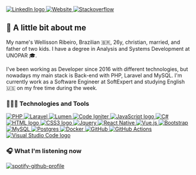 <div>
  <a href="https://www.linkedin.com/in/wellisson-ribeiro" target="_blank">
    <img src="https://img.shields.io/badge/LinkedIn-000?style=for-the-badge&logo=linkedin&logoColor=8257E5" alt="LinkedIn logo" title="LinkedIn"/>
  </a>
  
  <a href="https://www.wribeiiro.com" target="_blank">
    <img src="https://img.shields.io/badge/Personal Website-000?style=for-the-badge&logo=wordpress&logoColor=8257E5" alt="Website" title="Website"/>
  </a>
  
  <a href="https://stackoverflow.com/users/7039025/wribeiro" target="_blank">
    <img src="https://img.shields.io/badge/Stack_Overflow-000?style=for-the-badge&logo=stack-overflow&logoColor=8257E5" alt="Stackoverflow" title="Stackoverflow"/>
  </a>
</div>

## 🧾 A little bit about me

<p>My name's Wellisson Ribeiro, Brazilian 🇧🇷, 26y, christian, married, and father of two kids. I have a degree in Analysis and Systems Development at UNOPAR 🎓.</p>
<p>I've been working as Developer since 2016 with different technologies, but nowadays my main stack is Back-end with PHP, Laravel and MySQL. I'm currently work as a Software Engineer at SoftExpert and studying English 🇺🇸 on my free time during the week.</p>

### 👨🏻‍💻 Technologies and Tools

<div>
  <a href="#">
    <img alt="PHP" src="https://img.shields.io/badge/PHP-000?style=for-the-badge&logo=php&logoColor=8257E5"/>
  </a>
  
  <a href="#">
    <img alt="Laravel" src="https://img.shields.io/badge/Laravel-000?style=for-the-badge&&logo=laravel&logoColor=8257E5"/>
  </a>
  
  <a href="#">
    <img alt="Lumen" src="https://img.shields.io/badge/Lumen-000?style=for-the-badge&&logo=laravel&logoColor=8257E5"/>
  </a>
  
  <a href="#">
    <img alt="Code Igniter" src="https://img.shields.io/badge/Code Igniter-000?style=for-the-badge&logo=codeigniter&logoColor=8257E5"/>
  </a>
  
  <a href="#">
    <img alt="JavaScript logo" src="https://img.shields.io/badge/JavaScript-000?style=for-the-badge&logo=Javascript&logoColor=8257E5" title="JavaScript" />
  </a>
  
  <a href="#">
    <img alt="C#" src="https://img.shields.io/badge/C%23-000?style=for-the-badge&logo=c-sharp&logoColor=8257E5" title="C#" />
  </a>
  
  <a href="#">
    <img alt="HTML logo"  src="https://img.shields.io/badge/HTML-000?style=for-the-badge&logo=html5&logoColor=8257E5" title="HTML5" />
  </a>
  
  <a href="#">
    <img alt="CSS3 logo" src="https://img.shields.io/badge/CSS-000?style=for-the-badge&logo=css3&logoColor=8257E5" title="CSS" />
  </a>
  
  <a href="#">
    <img alt="Jquery" src="https://img.shields.io/badge/jQuery-000?style=for-the-badge&logo=jquery&logoColor=8257E5"/>
  </a>
  
  <a href="#">
    <img alt="React Native" src="https://img.shields.io/badge/React-000?style=for-the-badge&logo=react&logoColor=8257E5" title="React" />
  </a>
  
  <a href="#">
    <img alt="Vue.js" src="https://img.shields.io/badge/Vue.js-000?style=for-the-badge&logo=vue.js&logoColor=8257E5" />
  </a>
  
  <a href="#">
    <img alt="Bootstrap" src="https://img.shields.io/badge/Bootstrap-000?style=for-the-badge&logo=bootstrap&logoColor=8257E5"/>
  </a>
  
  <a href="#">
    <img alt="MySQL" src="https://img.shields.io/badge/MySQL-000?style=for-the-badge&logo=mysql&logoColor=8257E5"/>
  </a>
  
  <a href="#">
    <img alt="Postgres" src ="https://img.shields.io/badge/Postgres-000?style=for-the-badge&logo=postgresql&logoColor=8257E5"/>
  </a>
  
  <a href="#">
    <img alt="Docker" src="https://img.shields.io/badge/Docker-000?style=for-the-badge&logo=docker&logoColor=8257E5"/>
  </a>
  
  <a href="#">
    <img alt="GitHub" src="https://img.shields.io/badge/Github-000?style=for-the-badge&logo=github&logoColor=8257E5"/>
  </a>
  
  <a href="#">
    <img alt="GitHub Actions" src="https://img.shields.io/badge/Github Actions-000?style=for-the-badge&logo=githubactions&logoColor=8257E5"/>
  </a>
  
  <a href="#">
    <img src="https://img.shields.io/badge/VS%20Code-000?style=for-the-badge&logo=visual-studio-code&logoColor=8257E5" alt="Visual Studio Code logo" title="Visual Studio Code" />
  </a>
</div>

### 🎧 What I'm listening now

[![spotify-github-profile](https://spotify-github-profile.vercel.app/api/view?uid=itd9eq7e1e947txikhoq350jh&cover_image=true&theme=novatorem)](https://github.com/kittinan/spotify-github-profile)
